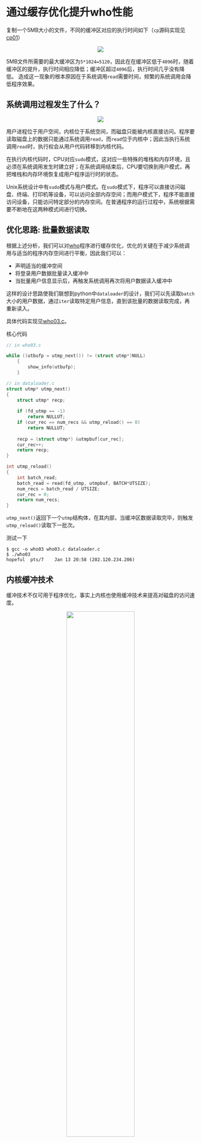 # 通过缓存优化提升who性能

复制一个5MB大小的文件，不同的缓冲区对应的执行时间如下（`cp`源码实现见[cp01](../../cp/cp01.c)）

<center><img src="https://s2.loli.net/2022/01/13/aoqcWJCYx2jQ1PH.png"></center>

5MB文件所需要的最大缓冲区为`5*1024=5120`，因此在在缓冲区低于`4096`时，随着缓冲区的提升，执行时间相应降低；缓冲区超过`4096`后，执行时间几乎没有降低。
造成这一现象的根本原因在于系统调用`read`需要时间，频繁的系统调用会降低程序效果。

## 系统调用过程发生了什么？

<center><img src="https://s2.loli.net/2022/01/13/NqKPyv3XQa2YzD1.png"></center>

用户进程位于用户空间，内核位于系统空间，而磁盘只能被内核直接访问。程序要读取磁盘上的数据只能通过系统调用`read`，而`read`位于内核中；因此当执行系统调用`read`时，执行权会从用户代码转移到内核代码。

在执行内核代码时，CPU对应`sudo`模式，这对应一些特殊的堆栈和内存环境，且必须在系统调用发生时建立好；在系统调用结束后，CPU要切换到用户模式，再把堆栈和内存环境恢复成用户程序运行时的状态。

Unix系统设计中有`sudo`模式与用户模式。在`sudo`模式下，程序可以直接访问磁盘、终端、打印机等设备，可以访问全部内存空间；而用户模式下，程序不能直接访问设备，只能访问特定部分的内存空间。在普通程序的运行过程中，系统根据需要不断地在这两种模式间进行切换。

## 优化思路: 批量数据读取

根据上述分析，我们可以对[who](../../who)程序进行缓存优化，优化的关键在于减少系统调用与适当的程序内存空间进行平衡，因此我们可以：
- 声明适当的缓冲空间
- 将登录用户数据批量读入缓冲中
- 当批量用户信息显示后，再触发系统调用再次将用户数据读入缓冲中

这样的设计思路使我们联想到python中`dataloader`的设计，我们可以先读取`batch`大小的用户数据，通过`iter`读取特定用户信息，直到该批量的数据读取完成，再重新读入。

具体代码实现见[who03.c](./who03.c)。

核心代码

``` c
// in who03.c

while ((utbufp = utmp_next()) != (struct utmp*)NULL)
    {
        show_info(utbufp);
    }

// in dataloader.c
struct utmp* utmp_next()
{
    struct utmp* recp;
    
    if (fd_utmp == -1)
        return NULLUT;
    if (cur_rec == num_recs && utmp_reload() == 0)
        return NULLUT;
    
    recp = (struct utmp*) &utmpbuf[cur_rec];
    cur_rec++;
    return recp;
}

int utmp_reload()
{
    int batch_read;
    batch_read = read(fd_utmp, utmpbuf, BATCH*UTSIZE);
    num_recs = batch_read / UTSIZE;
    cur_rec = 0;
    return num_recs;
}
```

`utmp_next()`返回下一个`utmp`结构体，在其内部，当缓冲区数据读取完毕，则触发`utmp_reload()`读取下一批次。

测试一下
``` shell 
$ gcc -o who03 who03.c dataloader.c
$ ./who03
hopeful  pts/7    Jan 13 20:58 (202.120.234.206)
```

## 内核缓冲技术

缓冲技术不仅可用于程序优化，事实上内核也使用缓冲技术来提高对磁盘的访问速度。

<center><img src="https://s2.loli.net/2022/01/14/8bLErIdpxvCcKDZ.png" width=60%></center>

内核对磁盘上的数据块作缓冲，当用户进程要从磁盘上读数据时，内核一般不直接读磁盘，而是将内核缓冲区中的数据复制到进程的缓冲区中。当进程所要求的数据块不在内核缓冲区中，内核会把相应的数据块加入到请求数据列表中，然后把该进程挂起，接着为其他进程服务。
一段时间之后（很短），内核把相应的数据块从磁盘读到内核缓冲区，然后再把数据复制到进程的缓冲区中，最后唤醒被挂起的进程。

